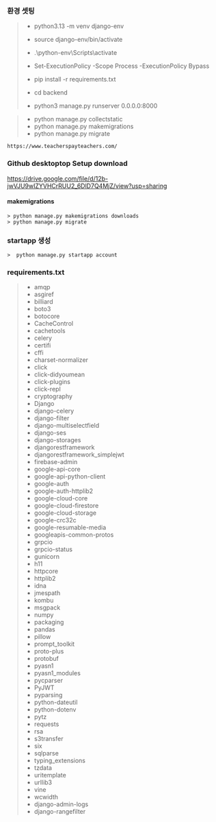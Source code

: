 
### 환경 셋팅 

>  - python3.13 -m venv django-env
>  - source django-env/bin/activate
>  - .\python-env\Scripts\activate
>  - Set-ExecutionPolicy -Scope Process -ExecutionPolicy Bypass
>  - pip install -r requirements.txt
>
>  - cd backend
>  - python3 manage.py runserver 0.0.0.0:8000 

>  - python manage.py collectstatic
>  - python manage.py makemigrations 
>  - python manage.py migrate   

```
https://www.teacherspayteachers.com/
```

### Github desktoptop Setup download 
https://drive.google.com/file/d/12b-jwVJU9wIZYVHCrRUU2_6DlD7Q4MjZ/view?usp=sharing


#### makemigrations
```
> python manage.py makemigrations downloads
> python manage.py migrate   
```

### startapp 생성 
```
>  python manage.py startapp account
```








### requirements.txt 

> - amqp
> - asgiref
> - billiard
> - boto3
> - botocore
> - CacheControl
> - cachetools
> - celery
> - certifi
> - cffi
> - charset-normalizer
> - click
> - click-didyoumean
> - click-plugins
> - click-repl
> - cryptography
> - Django
> - django-celery
> - django-filter
> - django-multiselectfield
> - django-ses
> - django-storages
> - djangorestframework
> - djangorestframework_simplejwt
> - firebase-admin
> - google-api-core
> - google-api-python-client
> - google-auth
> - google-auth-httplib2
> - google-cloud-core
> - google-cloud-firestore
> - google-cloud-storage
> - google-crc32c
> - google-resumable-media
> - googleapis-common-protos
> - grpcio
> - grpcio-status
> - gunicorn
> - h11
> - httpcore
> - httplib2
> - idna
> - jmespath
> - kombu
> - msgpack
> - numpy
> - packaging
> - pandas
> - pillow
> - prompt_toolkit
> - proto-plus
> - protobuf
> - pyasn1
> - pyasn1_modules
> - pycparser
> - PyJWT
> - pyparsing
> - python-dateutil
> - python-dotenv
> - pytz
> - requests
> - rsa
> - s3transfer
> - six
> - sqlparse
> - typing_extensions
> - tzdata
> - uritemplate
> - urllib3
> - vine
> - wcwidth
> - django-admin-logs
> - django-rangefilter

